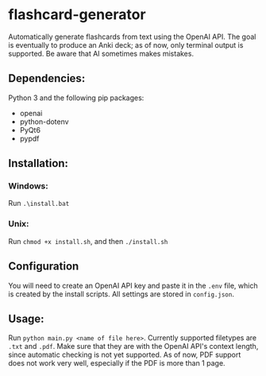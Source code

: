 # flashcard-generator
Automatically generate flashcards from text using the OpenAI API.  The goal is eventually to produce an Anki deck; as of now, only terminal output is supported.  Be aware that AI sometimes makes mistakes.


## Dependencies:
Python 3 and the following pip packages:
- openai
- python-dotenv
- PyQt6
- pypdf


## Installation:
### Windows:
Run `.\install.bat`

### Unix:
Run `chmod +x install.sh`, and then `./install.sh`


## Configuration
You will need to create an OpenAI API key and paste it in the `.env` file, which is created by the install scripts.  All settings are stored in `config.json`.


## Usage:
Run `python main.py <name of file here>`.  Currently supported filetypes are `.txt` and `.pdf`.  Make sure that they are with the OpenAI API's context length, since automatic checking is not yet supported.  As of now, PDF support does not work very well, especially if the PDF is more than 1 page.
